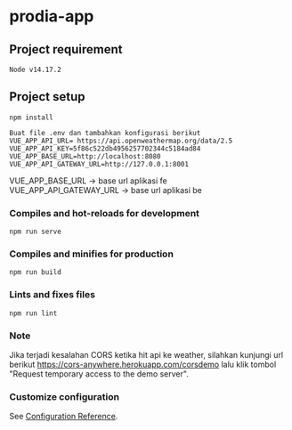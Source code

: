 # prodia-app

## Project requirement
```
Node v14.17.2
```

## Project setup
```
npm install
```

```
Buat file .env dan tambahkan konfigurasi berikut
VUE_APP_API_URL= https://api.openweathermap.org/data/2.5
VUE_APP_API_KEY=5f86c522db4956257702344c5184ad84
VUE_APP_BASE_URL=http://localhost:8080
VUE_APP_API_GATEWAY_URL=http://127.0.0.1:8001
```

VUE_APP_BASE_URL -> base url aplikasi fe
<br/>
VUE_APP_API_GATEWAY_URL -> base url aplikasi be

### Compiles and hot-reloads for development
```
npm run serve
```

### Compiles and minifies for production
```
npm run build
```

### Lints and fixes files
```
npm run lint
```

### Note
Jika terjadi kesalahan CORS ketika hit api ke weather, silahkan kunjungi url berikut <a href="https://cors-anywhere.herokuapp.com/corsdemo">https://cors-anywhere.herokuapp.com/corsdemo</a> lalu klik tombol "Request temporary access to the demo server".

### Customize configuration
See [Configuration Reference](https://cli.vuejs.org/config/).
